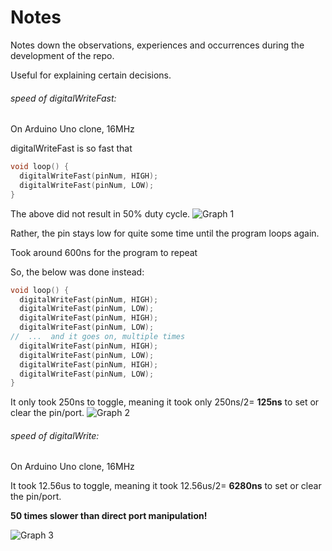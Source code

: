 # Notes

Notes down the observations, experiences and occurrences during the development of the repo.

Useful for explaining certain decisions.


###### speed of digitalWriteFast:

On Arduino Uno clone, 16MHz

digitalWriteFast is so fast that 

```C++
void loop() {
  digitalWriteFast(pinNum, HIGH);
  digitalWriteFast(pinNum, LOW);
}
```

The above did not result in 50% duty cycle. 
![Graph 1](graphs/1.png)

Rather, the pin stays low for quite some time until the program loops again. 

Took around 600ns for the program to repeat


So, the below was done instead:

```C++
void loop() {
  digitalWriteFast(pinNum, HIGH);
  digitalWriteFast(pinNum, LOW);
  digitalWriteFast(pinNum, HIGH);
  digitalWriteFast(pinNum, LOW);
//	...  and it goes on, multiple times
  digitalWriteFast(pinNum, HIGH);
  digitalWriteFast(pinNum, LOW);
  digitalWriteFast(pinNum, HIGH);
  digitalWriteFast(pinNum, LOW);
}
```

It only took 250ns to toggle, meaning it took only 250ns/2= **125ns** to set or clear the pin/port.
![Graph 2](graphs/2.png)

###### speed of digitalWrite:

On Arduino Uno clone, 16MHz

It took 12.56us to toggle, meaning it took 12.56us/2= **6280ns** to set or clear the pin/port.

**50 times slower than direct port manipulation!**

![Graph 3](graphs/3.png)

